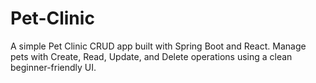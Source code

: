 # Pet-Clinic
A simple Pet Clinic CRUD app built with Spring Boot and React.  Manage pets with Create, Read, Update, and Delete operations using a clean beginner-friendly UI.
